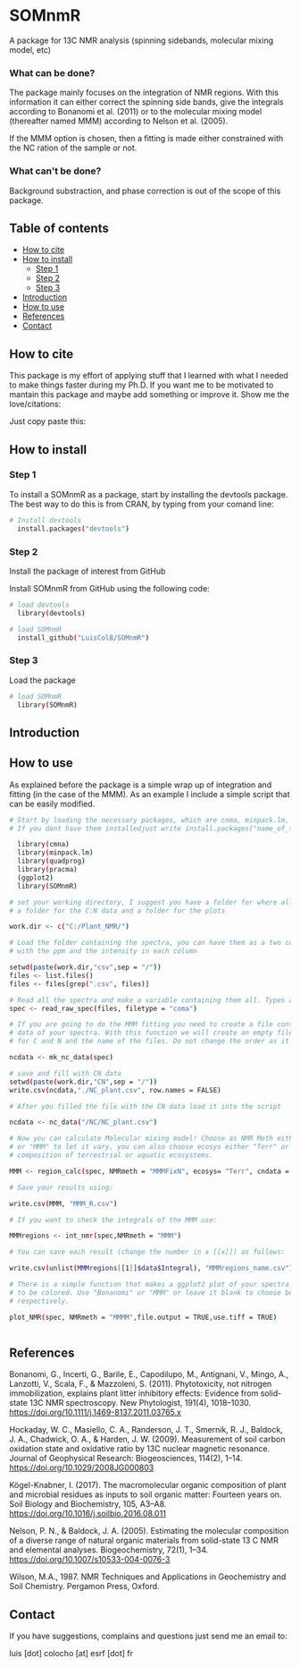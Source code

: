 # SOMnmR

A package for 13C NMR analysis (spinning sidebands, molecular mixing model, etc)

### What can be done?

The package mainly focuses on the integration of NMR regions. With this information it can either correct the spinning side bands,
give the integrals according to Bonanomi et al. (2011) or to the molecular mixing model (thereafter named MMM) according to Nelson et al. (2005). 

If the MMM option is chosen, then a fitting is made either constrained with the NC ration of the sample or not.

### What can't be done?

Background substraction, and phase correction is out of the scope of this package.

## Table of contents
- [How to cite](#how-to-cite)
- [How to install](#how-to-install)
  * [Step 1](#step-1)
  * [Step 2](#step-2)
  * [Step 3](#step-3)
- [Introduction](#introduction)
- [How to use](#how-to-use)
- [References](#references)
- [Contact](#contact)

## How to cite

This package is my effort of applying stuff that I learned with what I needed to make things faster during my Ph.D.
If you want me to be motivated to mantain this package and maybe add something or improve it. Show me the love/citations:

Just copy paste this:





## How to install

### Step 1
To install a SOMnmR as a package, start by installing the devtools package. The best way to do this is from CRAN, by typing from your comand line:

```bash
# Install devtools
  install.packages("devtools")
```

### Step 2
Install the package of interest from GitHub

Install SOMnmR from GitHub using the following code:

```bash
# load devtools
  library(devtools)

# load SOMnmR
  install_github("LuisCol8/SOMnmR")
```

 
### Step 3
Load the package
	
```bash
# load SOMnmR
  library(SOMnmR)

```

## Introduction

## How to use

As explained before the package is a simple wrap up of integration and fitting (in the case of the MMM). As an example I include a simple script that can be easily modified.

```bash
# Start by loading the necessary packages, which are cnma, minpack.lm, quadprog, pracma and ggplot2. 
# If you dont have them installedjust write install.packages("name_of_the_package_you_are_missing")

  library(cmna)
  library(minpack.lm)
  library(quadprog)
  library(pracma)
  (ggplot2)
  library(SOMnmR)

# set your working directory, I suggest you have a folder for where all the integrals are placed, 
# a folder for the C:N data and a folder for the plots

work.dir <- c("C:/Plant_NMR/")

# Load the folder containing the spectra, you can have them as a two column file,
# with the ppm and the intensity in each column

setwd(paste(work.dir,"csv",sep = "/"))
files <- list.files()
files <- files[grep(".csv", files)]

# Read all the spectra and make a variable containing them all. Types accepted: "Bruker", "coma", "tab"
spec <- read_raw_spec(files, filetype = "coma")

# If you are going to do the MMM fitting you need to create a file contaning the  Carbon and Nitrogen
# data of your spectra. With this function we will create an empty file which contains the columns 
# for C and N and the name of the files. Do not change the order as it is following the order of the loaded spectra

ncdata <- mk_nc_data(spec)

# save and fill with CN data
setwd(paste(work.dir,"CN",sep = "/"))
write.csv(ncdata,"./NC_plant.csv", row.names = FALSE)

# After you filled the file with the CN data load it into the script

ncdata <- nc_data("/NC/NC_plant.csv")

# Now you can calculate Molecular mixing model! Choose as NMR Meth either "MMMFixN" to fix the NC ratio of the fit
# or "MMM" to let it vary, you can also choose ecosys either "Terr" or "Aqua" which takes into account the different
# composition of terrestrial or aquatic ecosystems.

MMM <- region_calc(spec, NMRmeth = "MMMFixN", ecosys= "Terr", cndata = ncdata)

# Save your results using:

write.csv(MMM, "MMM_R.csv")

# If you want to check the integrals of the MMM use:

MMMregions <- int_nmr(spec,NMRmeth = "MMM")

# You can save each result (change the number in x [[x]]) as follows: 

write.csv(unlist(MMMregions[[1]]$data$Integral), "MMMregions_name.csv")

# There is a simple function that makes a ggplot2 plot of your spectra. You can choose between different integration regions
# to be colored. Use "Bonanomi" or "MMM" or leave it blank to choose between the "Bonanomi", "MMM", or spinning side bands regions,
# respectively. 

plot_NMR(spec, NMRmeth = "MMMM",file.output = TRUE,use.tiff = TRUE)



```

## References

Bonanomi, G., Incerti, G., Barile, E., Capodilupo, M., Antignani, V., Mingo, A., Lanzotti, V., Scala, F., & Mazzoleni, S. (2011). Phytotoxicity, not nitrogen immobilization, explains plant litter inhibitory effects: Evidence from solid-state 13C NMR spectroscopy. New Phytologist, 191(4), 1018–1030. https://doi.org/10.1111/j.1469-8137.2011.03765.x

Hockaday, W. C., Masiello, C. A., Randerson, J. T., Smernik, R. J., Baldock, J. A., Chadwick, O. A., & Harden, J. W. (2009). Measurement of soil carbon oxidation state and oxidative ratio by 13C nuclear magnetic resonance. Journal of Geophysical Research: Biogeosciences, 114(2), 1–14. https://doi.org/10.1029/2008JG000803

Kögel-Knabner, I. (2017). The macromolecular organic composition of plant and microbial residues as inputs to soil organic matter: Fourteen years on. Soil Biology and Biochemistry, 105, A3–A8. https://doi.org/10.1016/j.soilbio.2016.08.011

Nelson, P. N., & Baldock, J. A. (2005). Estimating the molecular composition of a diverse range of natural organic materials from solid-state 13 C NMR and elemental analyses. Biogeochemistry, 72(1), 1–34. https://doi.org/10.1007/s10533-004-0076-3

Wilson, M.A., 1987. NMR Techniques and Applications in Geochemistry and Soil Chemistry. Pergamon
Press, Oxford.

## Contact

If you have suggestions, complains and questions just send me an email to:

luis [dot] colocho [at] esrf [dot] fr
